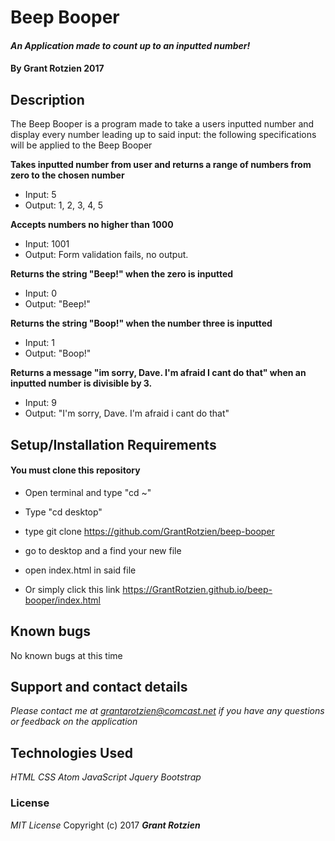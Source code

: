 # Beep Booper

#### _An Application made to count up to an inputted number!_

#### By **Grant Rotzien** 2017

## Description

The Beep Booper is a program made to take a users inputted number and display every number leading up to said input: the following specifications will be applied to the Beep Booper

**Takes inputted number from user and returns a range of numbers from zero to the chosen number**
  * Input: 5
  * Output: 1, 2, 3, 4, 5

**Accepts numbers no higher than 1000**
* Input: 1001
* Output: Form validation fails, no output.

**Returns the string "Beep!" when the zero is inputted**
* Input: 0
* Output: "Beep!"

**Returns the string "Boop!" when the number three is inputted**
* Input: 1
* Output: "Boop!"

**Returns a message "im sorry, Dave. I'm afraid I cant do that" when an inputted number is divisible by 3.**
* Input: 9
* Output: "I'm sorry, Dave. I'm afraid i cant do that"

## Setup/Installation Requirements

#### You must clone this repository

* Open terminal and type "cd ~"
* Type "cd desktop"
* type git clone https://github.com/GrantRotzien/beep-booper
* go to desktop and a find your new file
* open index.html in said file

* Or simply click this link https://GrantRotzien.github.io/beep-booper/index.html

## Known bugs
No known bugs at this time

## Support and contact details
_Please contact me at grantqrotzien@comcast.net if you have any questions or  feedback on the application_

## Technologies Used
_HTML_
_CSS_
_Atom_
_JavaScript_
_Jquery_
_Bootstrap_

### License
_MIT License_
Copyright (c) 2017 **_Grant Rotzien_**
